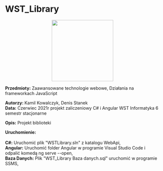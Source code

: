 # WST_Library 
<p align="center">
<img width="200" height="200" src="http://ict-silesia.pl/wp-content/uploads/2015/01/logo_wst_duze-e1421407661991.png">
</p>



**Przedmioty:** Zaawansowane technologie webowe, Działania na frameworkach JavaScript
<p>
<b>Autorzy: </b> Kamil Kowalczyk, Denis Stanek <br>
<b>Data:</b> Czerwiec 2021r
projekt zaliczeniowy C# i Angular
WST Informatyka 6 semestr stacjonarne
</p>

<b>Opis:</b>
Projekt biblioteki

<b>Uruchomienie:</b>
<br><br>
<b>C#:</b> Uruchomić plik "WSTLibrary.sln" z katalogu WebApi,
<br>
<b>Angular:</b> Uruchomić folder Angular w programie Visual Studio Code i odpalić komedą ng serve --open,
<br>
<b>Baza Danych:</b> Plik "WST_Library Baza danych.sql" uruchomić w programie SSMS,
 
